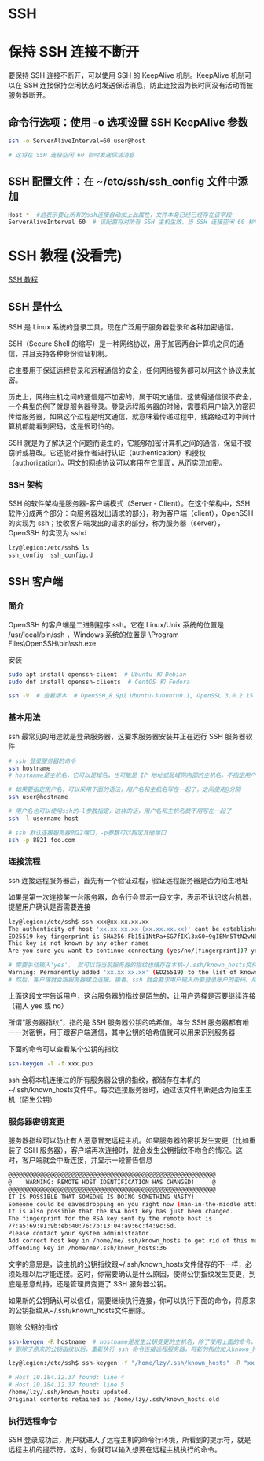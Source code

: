 # SSH


# 保持 SSH 连接不断开

要保持 SSH 连接不断开，可以使用 SSH 的 KeepAlive 机制。KeepAlive 机制可以在 SSH 连接保持空闲状态时发送保活消息，防止连接因为长时间没有活动而被服务器断开。

## 命令行选项：使用 -o 选项设置 SSH KeepAlive 参数

```bash
ssh -o ServerAliveInterval=60 user@host

# 这将在 SSH 连接空闲 60 秒时发送保活消息
```


## SSH 配置文件：在 ~/etc/ssh/ssh_config 文件中添加

```bash
Host *  #这表示要让所有的ssh连接自动加上此属性，文件本身已经已经存在该字段
ServerAliveInterval 60  # 该配置将对所有 SSH 主机生效，当 SSH 连接空闲 60 秒时发送保活消息
```



# SSH 教程 (没看完)

[SSH 教程](https://www.cainiaojc.com/ssh/ssh-index.html)

## SSH 是什么

SSH 是 Linux 系统的登录工具，现在广泛用于服务器登录和各种加密通信。

SSH（Secure Shell 的缩写）是一种网络协议，用于加密两台计算机之间的通信，并且支持各种身份验证机制。

它主要用于保证远程登录和远程通信的安全，任何网络服务都可以用这个协议来加密。

历史上，网络主机之间的通信是不加密的，属于明文通信。这使得通信很不安全，一个典型的例子就是服务器登录。登录远程服务器的时候，需要将用户输入的密码传给服务器，如果这个过程是明文通信，就意味着传递过程中，线路经过的中间计算机都能看到密码，这是很可怕的。

SSH 就是为了解决这个问题而诞生的，它能够加密计算机之间的通信，保证不被窃听或篡改。它还能对操作者进行认证（authentication）和授权（authorization）。明文的网络协议可以套用在它里面，从而实现加密。

### SSH 架构

SSH 的软件架构是服务器-客户端模式（Server - Client）。在这个架构中，SSH 软件分成两个部分：向服务器发出请求的部分，称为客户端（client），OpenSSH 的实现为 ssh；接收客户端发出的请求的部分，称为服务器（server），OpenSSH 的实现为 sshd

```bash
lzy@legion:/etc/ssh$ ls
ssh_config  ssh_config.d

```

## SSH 客户端

### 简介

OpenSSH 的客户端是二进制程序 ssh。它在 Linux/Unix 系统的位置是 /usr/local/bin/ssh ，Windows 系统的位置是 \Program Files\OpenSSH\bin\ssh.exe

安装
```bash
sudo apt install openssh-client  # Ubuntu 和 Debian 
sudo dnf install openssh-clients  # CentOS 和 Fedora

ssh -V  # 查看版本  # OpenSSH_8.9p1 Ubuntu-3ubuntu0.1, OpenSSL 3.0.2 15 Mar 2022
```

### 基本用法

ssh 最常见的用途就是登录服务器，这要求服务器安装并正在运行 SSH 服务器软件

```bash
# ssh 登录服务器的命令
ssh hostname 
# hostname是主机名，它可以是域名，也可能是 IP 地址或局域网内部的主机名。不指定用户名的情况下，将使用客户端的当前用户名，作为远程服务器的登录用户名

# 如果要指定用户名，可以采用下面的语法，用户名和主机名写在一起了，之间使用@分隔
ssh user@hostname

# 用户名也可以使用ssh的-l参数指定，这样的话，用户名和主机名就不用写在一起了
ssh -l username host

# ssh 默认连接服务器的22端口，-p参数可以指定其他端口
ssh -p 8821 foo.com
```

### 连接流程

ssh 连接远程服务器后，首先有一个验证过程，验证远程服务器是否为陌生地址

如果是第一次连接某一台服务器，命令行会显示一段文字，表示不认识这台机器，提醒用户确认是否需要连接

```bash
lzy@legion:/etc/ssh$ ssh xxx@xx.xx.xx.xx
The authenticity of host 'xx.xx.xx.xx (xx.xx.xx.xx)' cant be established.
ED25519 key fingerprint is SHA256:Fb15i1NtPa+SG7fIKl3xG0+9gIEMn5TtN2vNLaKiSK4.
This key is not known by any other names
Are you sure you want to continue connecting (yes/no/[fingerprint])? yes  

# 需要手动输入'yes'， 就可以将当前服务器的指纹也储存在本机~/.ssh/known_hosts文件中，并显示下面的提示。以后再连接的时候，就不会再出现警告了
Warning: Permanently added 'xx.xx.xx.xx' (ED25519) to the list of known hosts.
# 然后，客户端就会跟服务器建立连接。接着，ssh 就会要求用户输入所要登录账户的密码。用户输入并验证密码正确以后，就能登录远程服务器的 Shell 了。
```
上面这段文字告诉用户，这台服务器的指纹是陌生的，让用户选择是否要继续连接（输入 yes 或 no）

所谓“服务器指纹”，指的是 SSH 服务器公钥的哈希值。每台 SSH 服务器都有唯一一对密钥，用于跟客户端通信，其中公钥的哈希值就可以用来识别服务器

下面的命令可以查看某个公钥的指纹

```bash
ssh-keygen -l -f xxx.pub
```

ssh 会将本机连接过的所有服务器公钥的指纹，都储存在本机的~/.ssh/known_hosts文件中。每次连接服务器时，通过该文件判断是否为陌生主机（陌生公钥）


### 服务器密钥变更

服务器指纹可以防止有人恶意冒充远程主机。如果服务器的密钥发生变更（比如重装了 SSH 服务器），客户端再次连接时，就会发生公钥指纹不吻合的情况。这时，客户端就会中断连接，并显示一段警告信息

```bash
@@@@@@@@@@@@@@@@@@@@@@@@@@@@@@@@@@@@@@@@@@@@@@@@@@@@@@@@@@@
@    WARNING: REMOTE HOST IDENTIFICATION HAS CHANGED!     @
@@@@@@@@@@@@@@@@@@@@@@@@@@@@@@@@@@@@@@@@@@@@@@@@@@@@@@@@@@@
IT IS POSSIBLE THAT SOMEONE IS DOING SOMETHING NASTY!
Someone could be eavesdropping on you right now (man-in-the-middle attack)!
It is also possible that the RSA host key has just been changed.
The fingerprint for the RSA key sent by the remote host is
77:a5:69:81:9b:eb:40:76:7b:13:04:a9:6c:f4:9c:5d.
Please contact your system administrator.
Add correct host key in /home/me/.ssh/known_hosts to get rid of this message.
Offending key in /home/me/.ssh/known_hosts:36 
```

文字的意思是，该主机的公钥指纹跟~/.ssh/known_hosts文件储存的不一样，必须处理以后才能连接。这时，你需要确认是什么原因，使得公钥指纹发生变更，到底是恶意劫持，还是管理员变更了 SSH 服务器公钥。

如果新的公钥确认可以信任，需要继续执行连接，你可以执行下面的命令，将原来的公钥指纹从~/.ssh/known_hosts文件删除。

删除 公钥的指纹
```bash
ssh-keygen -R hostname  # hostname是发生公钥变更的主机名，除了使用上面的命令，你也可以手工修改known_hosts文件，将公钥指纹删除
# 删除了原来的公钥指纹以后，重新执行 ssh 命令连接远程服务器，将新的指纹加入known_hosts文件，就可以顺利连接了

lzy@legion:/etc/ssh$ ssh-keygen -f "/home/lzy/.ssh/known_hosts" -R "xx.xx.xx.xx"

# Host 10.184.12.37 found: line 4
# Host 10.184.12.37 found: line 5
/home/lzy/.ssh/known_hosts updated.
Original contents retained as /home/lzy/.ssh/known_hosts.old
```

### 执行远程命令

SSH 登录成功后，用户就进入了远程主机的命令行环境，所看到的提示符，就是远程主机的提示符。这时，你就可以输入想要在远程主机执行的命令。


